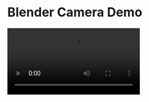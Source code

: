 # Blender Camera Demo
<video>
  <source src="https://i.gyazo.com/1adb0bf544660b0fb312de026685d115.mp4" type="video/mp4">
  Your browser does not support the video tag.
</video>
